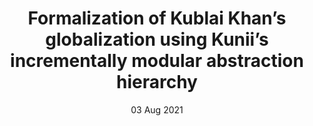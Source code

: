 ---
title: Formalization of Kublai Khan’s globalization using Kunii’s incrementally modular abstraction hierarchy
auhtor:  Ohmori, Kenji
ISBN-OR-ISSN: 0178-2789
url: https://librarysearch.kcl.ac.uk/discovery/fulldisplay?docid=cdi_proquest_journals_2610487482&context=PC&vid=44KCL_INST:44KCL_INST&lang=en&search_scope=MyInst_and_CI&adaptor=Primo%20Central&tab=Everything&query=any,contains,kublai&offset=0offset=0
date: 03 Aug 2021
page location: KUBLAI
type: article
---